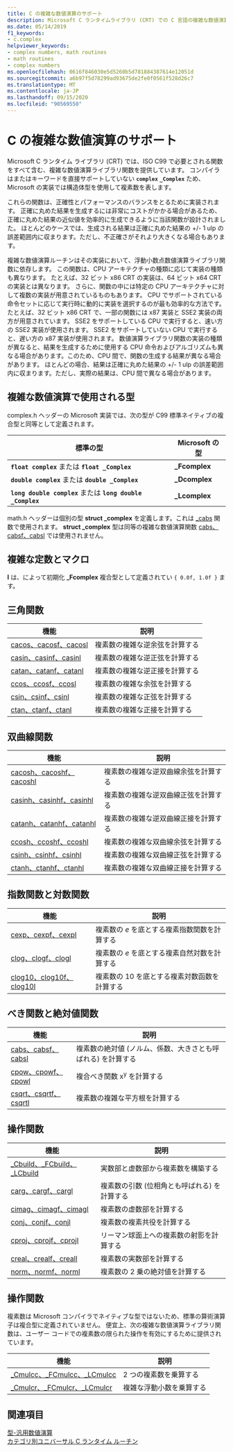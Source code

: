 ```yaml
---
title: C の複雑な数値演算のサポート
description: Microsoft C ランタイムライブラリ (CRT) での C 言語の複雑な数値演算のサポートについて説明します。
ms.date: 05/14/2019
f1_keywords:
- c.complex
helpviewer_keywords:
- complex numbers, math routines
- math routines
- complex numbers
ms.openlocfilehash: 0616f846030e5d5260b5d781884387614e12051d
ms.sourcegitcommit: a6b97f5d78299ad93675de2fe0f0561f528d26c7
ms.translationtype: MT
ms.contentlocale: ja-JP
ms.lasthandoff: 09/15/2020
ms.locfileid: "90569550"
---
```

# <a name="c-complex-math-support"></a>C の複雑な数値演算のサポート

Microsoft C ランタイム ライブラリ (CRT) では、ISO C99 で必要とされる関数をすべて含む、複雑な数値演算ライブラリ関数を提供しています。 コンパイラはまたはキーワードを直接サポートしていない **`complex`** **`_Complex`** ため、Microsoft の実装では構造体型を使用して複素数を表します。

これらの関数は、正確性とパフォーマンスのバランスをとるために実装されます。 正確に丸めた結果を生成するには非常にコストがかかる場合があるため、正確に丸めた結果の近似値を効率的に生成できるように当該関数が設計されました。 ほとんどのケースでは、生成される結果は正確に丸めた結果の +/- 1 ulp の誤差範囲内に収まります。ただし、不正確さがそれより大きくなる場合もあります。

複雑な数値演算ルーチンはその実装において、浮動小数点数値演算ライブラリ関数に依存します。 この関数は、CPU アーキテクチャの種類に応じて実装の種類も異なります。 たとえば、32 ビット x86 CRT の実装は、64 ビット x64 CRT の実装とは異なります。 さらに、関数の中には特定の CPU アーキテクチャに対して複数の実装が用意されているものもあります。 CPU でサポートされている命令セットに応じて実行時に動的に実装を選択するのが最も効率的な方法です。 たとえば、32 ビット x86 CRT で、一部の関数には x87 実装と SSE2 実装の両方が用意されています。 SSE2 をサポートしている CPU で実行すると、速い方の SSE2 実装が使用されます。 SSE2 をサポートしていない CPU で実行すると、遅い方の x87 実装が使用されます。 数値演算ライブラリ関数の実装の種類が異なると、結果を生成するために使用する CPU 命令およびアルゴリズムも異なる場合があります。このため、CPU 間で、関数の生成する結果が異なる場合があります。 ほとんどの場合、結果は正確に丸めた結果の +/- 1 ulp の誤差範囲内に収まります。ただし、実際の結果は、CPU 間で異なる場合があります。

## <a name="types-used-in-complex-math"></a>複雑な数値演算で使用される型

complex.h ヘッダーの Microsoft 実装では、次の型が C99 標準ネイティブの複合型と同等として定義されます。

|標準の型|Microsoft の型|
|-|-|
|**`float complex`** または **`float _Complex`**|**_Fcomplex**|
|**`double complex`** または **`double _Complex`**|**_Dcomplex**|
|**`long double complex`** または **`long double _Complex`**|**_Lcomplex**|

math.h ヘッダーは個別の型 **struct _complex** を定義します。これは [_cabs](../c-runtime-library/reference/cabs.md) 関数で使用されます。 **struct _complex** 型は同等の複雑な数値演算関数 [cabs、cabsf、cabsl](../c-runtime-library/reference/cabs-cabsf-cabsl.md) では使用されません。

## <a name="complex-constants-and-macros"></a>複雑な定数とマクロ

**I** は、によって初期化 **_Fcomplex** 複合型として定義されてい `{ 0.0f, 1.0f }` ます。

## <a name="trigonometric-functions"></a>三角関数

|機能|説明|
|-|-|
|[cacos、cacosf、cacosl](../c-runtime-library/reference/cacos-cacosf-cacosl.md)|複素数の複雑な逆余弦を計算する|
|[casin、casinf、casinl](../c-runtime-library/reference/casin-casinf-casinl.md)|複素数の複雑な逆正弦を計算する|
|[catan、catanf、catanl](../c-runtime-library/reference/catan-catanf-catanl.md)|複素数の複雑な逆正接を計算する|
|[ccos、ccosf、ccosl](../c-runtime-library/reference/ccos-ccosf-ccosl.md)|複素数の複雑な余弦を計算する|
|[csin、csinf、csinl](../c-runtime-library/reference/csin-csinf-csinl.md)|複素数の複雑な正弦を計算する|
|[ctan、ctanf、ctanl](../c-runtime-library/reference/ctan-ctanf-ctanl.md)|複素数の複雑な正接を計算する|

## <a name="hyperbolic-functions"></a>双曲線関数

|機能|説明|
|-|-|
|[cacosh、cacoshf、cacoshl](../c-runtime-library/reference/cacosh-cacoshf-cacoshl.md)|複素数の複雑な逆双曲線余弦を計算する|
|[casinh、casinhf、casinhl](../c-runtime-library/reference/casinh-casinhf-casinhl.md)|複素数の複雑な逆双曲線正弦を計算する|
|[catanh、catanhf、catanhl](../c-runtime-library/reference/catanh-catanhf-catanhl.md)|複素数の複雑な逆双曲線正接を計算する|
|[ccosh、ccoshf、ccoshl](../c-runtime-library/reference/ccosh-ccoshf-ccoshl.md)|複素数の複雑な双曲線余弦を計算する|
|[csinh、csinhf、csinhl](../c-runtime-library/reference/csinh-csinhf-csinhl.md)|複素数の複雑な双曲線正弦を計算する|
|[ctanh、ctanhf、ctanhl](../c-runtime-library/reference/ctanh-ctanhf-ctanhl.md)|複素数の複雑な双曲線正接を計算する|

## <a name="exponential-and-logarithmic-functions"></a>指数関数と対数関数

|機能|説明|
|-|-|
|[cexp、cexpf、cexpl](../c-runtime-library/reference/cexp-cexpf-cexpl.md)|複素数の *e* を底とする複素指数関数を計算する|
|[clog、clogf、clogl](../c-runtime-library/reference/clog-clogf-clogl.md)|複素数の *e* を底とする複素自然対数を計算する|
|[clog10、clog10f、clog10l](../c-runtime-library/reference/clog10-clog10f-clog10l.md)|複素数の 10 を底とする複素対数函数を計算する|

## <a name="power-and-absolute-value-functions"></a>べき関数と絶対値関数

|機能|説明|
|-|-|
|[cabs、cabsf、cabsl](../c-runtime-library/reference/cabs-cabsf-cabsl.md)|複素数の絶対値 (ノルム、係数、大きさとも呼ばれる) を計算する|
|[cpow、cpowf、cpowl](../c-runtime-library/reference/cpow-cpowf-cpowl.md)|複合べき関数 x<sup>y</sup> を計算する|
|[csqrt、csqrtf、csqrtl](../c-runtime-library/reference/csqrt-csqrtf-csqrtl.md)|複素数の複雑な平方根を計算する|

## <a name="manipulation-functions"></a>操作関数

|機能|説明|
|-|-|
|[_Cbuild、_FCbuild、_LCbuild](../c-runtime-library/reference/cbuild-fcbuild-lcbuild.md)|実数部と虚数部から複素数を構築する|
|[carg、cargf、cargl](../c-runtime-library/reference/carg-cargf-cargl.md)|複素数の引数 (位相角とも呼ばれる) を計算する|
|[cimag、cimagf、cimagl](../c-runtime-library/reference/cimag-cimagf-cimagl.md)|複素数の虚数部を計算する|
|[conj、conjf、conjl](../c-runtime-library/reference/conj-conjf-conjl.md)|複素数の複素共役を計算する|
|[cproj、cprojf、cprojl](../c-runtime-library/reference/cproj-cprojf-cprojl.md)|リーマン球面上への複素数の射影を計算する|
|[creal、crealf、creall](../c-runtime-library/reference/creal-crealf-creall.md)|複素数の実数部を計算する|
|[norm、normf、norml](../c-runtime-library/reference/norm-normf-norml1.md)|複素数の 2 乗の絶対値を計算する|

## <a name="operation-functions"></a>操作関数

複素数は Microsoft コンパイラでネイティブな型ではないため、標準の算術演算子は複合型に定義されていません。 便宜上、次の複雑な数値演算ライブラリ関数は、ユーザー コードでの複素数の限られた操作を有効にするために提供されています。

|機能|説明|
|-|-|
|[_Cmulcc、_FCmulcc、_LCmulcc](../c-runtime-library/reference/cmulcc-fcmulcc-lcmulcc.md)|2 つの複素数を乗算する|
|[_Cmulcr、_FCmulcr、_LCmulcr](../c-runtime-library/reference/cmulcr-fcmulcr-lcmulcr.md)|複雑な浮動小数を乗算する|

## <a name="see-also"></a>関連項目

[型-汎用数値演算](tgmath.md)\
[カテゴリ別ユニバーサル C ランタイム ルーチン](../c-runtime-library/run-time-routines-by-category.md)